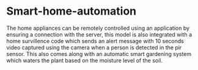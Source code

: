 # Smart-home-automation
The home appliances can be remotely controlled using an application by ensuring a connection with the server, this model is also integrated with a home survillence code which sends an alert message with 10 seconds video captured using the camera when a person is detected in the pir sensor. This also comes along with an automatic smart gardening system which waters the plant based on the moisture level of the soil.
